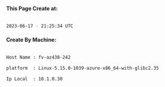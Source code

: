 
   
#### This Page Create at:

```bash

2023-06-17 - 21:25:34 UTC

```

#### Create By Machine:

```bash

Host Name : fv-az438-242

platform  : Linux-5.15.0-1039-azure-x86_64-with-glibc2.35

Ip Local  : 10.1.0.30

```

